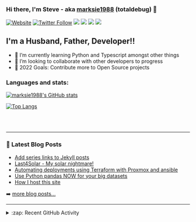 ### Hi there, I'm Steve - aka [marksie1988][website] (totaldebug) 👋

[![Website](https://img.shields.io/website?label=totaldebug.uk&style=for-the-badge&url=https%3A%2F%2Ftotaldebug.uk)](https://totaldebug.uk)
[![Twitter Follow](https://img.shields.io/twitter/follow/marksie1988?color=1DA1F2&logo=twitter&style=for-the-badge)](https://twitter.com/intent/follow?original_referer=https%3A%2F%2Fgithub.com%marksie1988&screen_name=marksie1988)
[![](https://img.shields.io/badge/-@marksie1988-%23181717?style=for-the-badge&logo=github)](https://github.com/marksie1988)
[![](https://img.shields.io/badge/-@totaldebug-%23181717?style=for-the-badge&logo=github)](https://github.com/totaldebug)
[![](https://img.shields.io/badge/-@totaldebug-%23FF0000?style=for-the-badge&logo=youtube)][youtube]
[![](https://img.shields.io/badge/-@totaldebug-%230077B5?style=for-the-badge&logo=linkedin)][linkedin]

## I'm a Husband, Father, Developer!!

- 🌱 I’m currently learning Python and Typescript amongst other things
- 👯 I’m looking to collaborate with other developers to progress
- 🥅 2022 Goals: Contribute more to Open Source projects

### Languages and stats:

[![marksie1988's GitHub stats](https://github-readme-stats.vercel.app/api?username=marksie1988&show_icons=true&layout=compact&theme=dark)](https://github.com/marksie1988)

[![Top Langs](https://github-readme-stats.vercel.app/api/top-langs/?username=marksie1988&layout=compact&theme=dark)](https://github.com/marksie1988)

<br />
<br />

---

### 📕 Latest Blog Posts

<!-- BLOG-POST-LIST:START -->
- [Add series links to Jekyll posts](https://totaldebug.uk/posts/jekyll-post-series-links/)
- [Last4Solar - My solar nightmare!](https://totaldebug.uk/posts/last4solar-my-solar-nightmare/)
- [Automating deployments using Terraform with Proxmox and ansible](https://totaldebug.uk/posts/automating-proxmox-with-terraform-ansible/)
- [Use Python pandas NOW for your big datasets](https://totaldebug.uk/posts/use-python-pandas-now/)
- [How I host this site](https://totaldebug.uk/posts/how-i-host-this-site/)
<!-- BLOG-POST-LIST:END -->

➡️ [more blog posts...](https://totaldebug.uk/blog/)

---

<details>
  <summary>:zap: Recent GitHub Activity</summary>

<!--START_SECTION:activity-->
1. 🗣 Commented on [#163](https://github.com/totaldebug/pyarr/issues/163#issuecomment-1666764116) in [totaldebug/pyarr](https://github.com/totaldebug/pyarr)
2. 🗣 Commented on [#163](https://github.com/totaldebug/pyarr/issues/163#issuecomment-1666744742) in [totaldebug/pyarr](https://github.com/totaldebug/pyarr)
3. 🗣 Commented on [#1094](https://github.com/totaldebug/atomic-calendar-revive/issues/1094#issuecomment-1659016924) in [totaldebug/atomic-calendar-revive](https://github.com/totaldebug/atomic-calendar-revive)
4. 🎉 Merged PR [#4](https://github.com/marksie1988/jekyll-theme-chirpy/pull/4) in [marksie1988/jekyll-theme-chirpy](https://github.com/marksie1988/jekyll-theme-chirpy)
5. 💪 Opened PR [#4](https://github.com/marksie1988/jekyll-theme-chirpy/pull/4) in [marksie1988/jekyll-theme-chirpy](https://github.com/marksie1988/jekyll-theme-chirpy)
<!--END_SECTION:activity-->

</details>

[website]: https://totaldebug.uk
[twitter]: https://twitter.com/marksie1988
[youtube]: https://www.youtube.com/channel/UCEvfqr8PBoLTc6FiitXrWCQ
[linkedin]: https://linkedin.com/in/marksie1988
